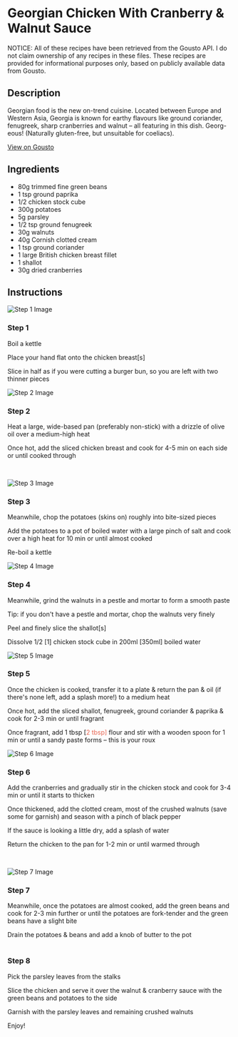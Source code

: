 # Georgian Chicken With Cranberry & Walnut Sauce

NOTICE: All of these recipes have been retrieved from the Gousto API. I do not claim ownership of any recipes in these files. These recipes are provided for informational purposes only, based on publicly available data from Gousto.

## Description

Georgian food is the new on-trend cuisine. Located between Europe and Western Asia, Georgia is known for earthy flavours like ground coriander, fenugreek, sharp cranberries and walnut – all featuring in this dish. Georg-eous! (Naturally gluten-free, but unsuitable for coeliacs).

[View on Gousto](https://www.gousto.co.uk/recipes/cookbook/georgian-chicken-with-cranberry-walnut-sauce)

## Ingredients

- 80g trimmed fine green beans
- 1 tsp ground paprika
- 1/2 chicken stock cube
- 300g potatoes 
- 5g parsley
- 1/2 tsp ground fenugreek
- 30g walnuts
- 40g Cornish clotted cream
- 1 tsp ground coriander
- 1 large British chicken breast fillet
- 1 shallot
- 30g dried cranberries

## Instructions

![Step 1 Image](https://production-media.gousto.co.uk/cms/recipe-step-image/1212.-step-1-x200.jpg)

### Step 1

Boil a kettle


Place your hand flat onto the chicken breast<span class="text-danger">[s]</span>


Slice in half as if you were cutting a burger bun, so you are left with two thinner pieces

![Step 2 Image](https://production-media.gousto.co.uk/cms/recipe-step-image/1212.-step-2-x200.jpg)

### Step 2

Heat a large, wide-based pan (preferably non-stick) with a drizzle of olive oil over a medium-high heat


Once hot, add the sliced chicken breast and cook for 4-5 min on each side or until cooked through


&nbsp;

![Step 3 Image](https://production-media.gousto.co.uk/cms/recipe-step-image/1212.-step-3-x200.jpg)

### Step 3

Meanwhile, chop the potatoes (skins on) roughly into bite-sized pieces


Add the potatoes to a pot of boiled water with a large pinch of salt and cook over a high <span class="text-highlight">heat for</span> 10 min or until almost cooked


Re-boil a kettle

![Step 4 Image](https://production-media.gousto.co.uk/cms/recipe-step-image/1212.-step-4-x200.jpg)

### Step 4

Meanwhile, grind the walnuts in a pestle and mortar to form a smooth paste


Tip: if you don't have a pestle and mortar, chop the walnuts very finely


Peel and finely slice the shallot<span class="text-danger">[s]</span>


Dissolve&nbsp;1/2&nbsp;<span class="text-danger">[1]</span> chicken stock cube in 200ml <span class="text-danger">[350ml]</span> boiled water

![Step 5 Image](https://production-media.gousto.co.uk/cms/recipe-step-image/1212.-step-5-x200.jpg)

### Step 5

Once the chicken is cooked, transfer it to a plate &amp; return the pan &amp;&nbsp;oil (if there's none left, add a splash more!) to a medium heat


Once hot, add the sliced shallot, fenugreek, ground&nbsp;coriander&nbsp;&amp;&nbsp;paprika&nbsp;&amp; cook for 2-3 min or until fragrant


Once fragrant, add 1 tbsp <span class="text-danger">[</span><span style="color: #e86754;">2 tbsp]</span>&nbsp;flour and stir with a wooden spoon for 1 min or until a sandy paste forms&nbsp;&ndash; this is your roux&nbsp;

![Step 6 Image](https://production-media.gousto.co.uk/cms/recipe-step-image/1212.-step-6-x200.jpg)

### Step 6

Add the cranberries and gradually stir in the chicken stock and cook for 3-4 min or until it starts to thicken&nbsp;


Once thickened, add the&nbsp;clotted cream, most of the crushed walnuts (<span class="text-highlight">save some</span> for garnish)&nbsp;and season with a pinch of black pepper&nbsp;


If the sauce is looking a little dry, add a splash of water&nbsp;


Return the chicken to the pan for 1-2 min or until warmed through


&nbsp;

![Step 7 Image](https://production-media.gousto.co.uk/cms/recipe-step-image/1212.-step-7-x200.jpg)

### Step 7

Meanwhile, once the potatoes are almost cooked, add the green beans&nbsp;<span class="text-highlight">and</span> cook for 2-3 min further or until the potatoes are fork-tender and the green beans have a slight bite&nbsp;


Drain the potatoes &amp; beans and add a knob of butter&nbsp;to the pot&nbsp;<br />&nbsp;

### Step 8

Pick the parsley leaves from the stalks&nbsp;


Slice the chicken and serve it over the walnut &amp; cranberry sauce with the green beans and potatoes to the side


Garnish with the parsley leaves and remaining crushed walnuts


Enjoy!

